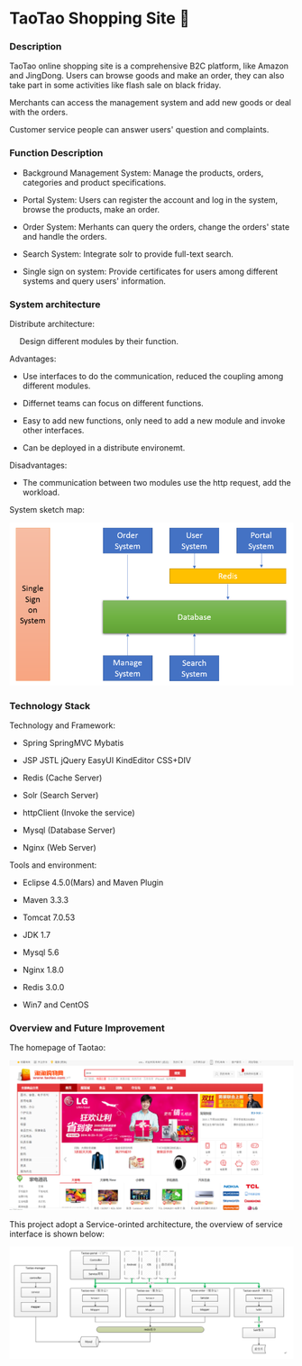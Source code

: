 # TaoTao Shopping Site  :convenience_store:

### Description   

TaoTao online shopping site is a comprehensive B2C platform, like Amazon and JingDong. Users can browse goods and make an order, they can also take part in some activities like flash sale on black friday.

Merchants can access the management system and add new goods or deal with the orders.

Customer service people can answer users' question and complaints.

### Function Description

- Background Management System: Manage the products, orders, categories and product specifications.

- Portal System: Users can register the account and log in the system, browse the products, make an order.

- Order System: Merhants can query the orders, change the orders' state and handle the orders.

- Search System: Integrate solr to provide full-text search.

- Single sign on system: Provide certificates for users among different systems and query users' information.

### System architecture

Distribute architecture:

  &emsp; Design different modules by their function.

Advantages:

- Use interfaces to do the communication, reduced the coupling among different modules.

- Differnet teams can focus on different functions.

- Easy to add new functions, only need to add a new module and invoke other interfaces.

- Can be deployed in a distribute environemt.

Disadvantages:

- The communication between two modules use the http request, add the workload.

System sketch map:

![image](https://github.com/ZehuaWang/TaoTao_ShoppingSite/blob/master/pic/SystemArch.png)

### Technology Stack

Technology and Framework:

- Spring SpringMVC Mybatis

- JSP JSTL jQuery EasyUI KindEditor CSS+DIV

- Redis (Cache Server)

- Solr (Search Server)

- httpClient (Invoke the service)

- Mysql (Database Server)

- Nginx (Web Server)

Tools and environment:

- Eclipse 4.5.0(Mars) and Maven Plugin

- Maven 3.3.3

- Tomcat 7.0.53

- JDK 1.7

- Mysql 5.6

- Nginx 1.8.0

- Redis 3.0.0

- Win7 and CentOS

### Overview and Future Improvement

The homepage of Taotao:


![image](https://github.com/ZehuaWang/TaoTao_ShoppingSite/blob/master/pic/portal.png)

This project adopt a Service-orinted architecture, the overview of service interface is shown below:

![image](https://github.com/ZehuaWang/TaoTao_ShoppingSite/blob/master/pic/system.png)
